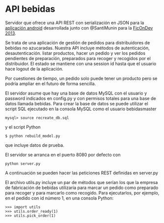 API bebidas
===========

Servidor que ofrece una API REST con serialización en JSON para la [aplicación
android][ficondev-android] desarrollada junto con @SantiMunin para la [FicOnDev 2013][ficondev].

Se trata de una aplicación de gestión de pedidos para distribuidores de bebidas
no azucaradas. Nuestra API incluye métodos de autenticación, desautenticación.
listar productos, hacer un pedido y ver los pedidos pendientes de preparación,
preparados para recoger y recogidos por el distribuidor. El estado se mantiene
con una session id hasta que el usuario hace logout de la aplicación.

Por cuestiones de tiempo, un pedido solo puede tener un producto pero se podría
ampliar en el futuro de forma sencilla.

El servidor asume que hay una base de datos MySQL con el usuario y password
indicados en config.py y con permisos totales para una base de datos llamada
bebidas. Para crear la base de datos se puede utilizar el script SQL ejecutado
en la consola MySQL como el usuario bebidasmaster

    mysql> source recreate_db.sql

y el script Python

    $ python rebuild_model.py

que incluye datos de prueba.

El servidor se arranca en el puerto 8080 por defecto con

    python server.py

A continuación se pueden hacer las peticiones REST definidas en server.py

El archivo utils.py incluye un par de métodos que serían los que la empresa de
fabricación de bebidas utilizaría para marcar un pedido como preparado para
recoger y para marcarlo como recogido. Para ejecutarlos, por ejemplo, en el pedido con id
número 1, en una consola Python:

    >>> import utils
    >>> utils.order_ready(1)
    >>> utils.pick_order(1)

[ficondev-android]: https://github.com/SantiMunin/FicOnDev-Android "FicOnDev-Android"
[ficondev]: http://ficondev.es/
